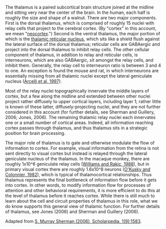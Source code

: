 The thalamus is a paired subcortical brain structure joined at the midline and sitting very near the center of the brain. In the human, each half is roughly the size and shape of a walnut. There are two major components. First is the dorsal thalamus, which is comprised of roughly 15 nuclei with relay cells that project to the cerebral cortex. (By "cortex" in this account, we mean "[neocortex](http://www.knowledge-space.org/NeuroKS/index.php/pages/view/UBERON:0001950).") Second is the ventral thalamus, the major portion of which is the [thalamic reticular nucleus](http://kaa.neuinfo.org/wiki/UBERON:0001903), which sits like a shield flush against the lateral surface of the dorsal thalamus; reticular cells are GABAergic and project into the dorsal thalamus to inhibit relay cells. The other cellular component of thalamus, in addition to relay and reticular cells, is interneurons, which are also GABAergic, sit amongst the relay cells, and inhibit them. Generally, the relay cell to interneuron ratio is between 3 and 4 to one. An exception is found the mouse and rat, in which interneurons are essentially missing from all thalamic nuclei except the lateral geniculate nucleus ([Arcelli et al, 1997](https://www.ncbi.nlm.nih.gov/pubmed/8978932)).

Most of the relay nuclei topographically innervate the middle layers of cortex, but a few along the midline and extended between other nuclei project rather diffusely to upper cortical layers, including layer 1; rather little is known of these latter, diffusely-projecting nuclei, and they are not further considered in this account (for further details, see Sherman and Guillery, 2006; Jones, 2006). The remaining thalamic relay nuclei each innervates one or a small number of cortical areas. Indeed, all information reaching cortex passes through thalamus, and thus thalamus sits in a strategic position for brain processing.

The major role of thalamus is to gate and otherwise modulate the flow of information to cortex. For example, visual information from the retina is not sent directly to visual cortex but instead is relayed through the lateral geniculate nucleus of the thalamus. In the macaque monkey, there are roughly 1x10^6 geniculate relay cells ([Williams and Rakic, 1988](https://www.ncbi.nlm.nih.gov/pubmed/3417894)), but in primary visual cortex there are roughly 1.6x10^8 neurons ([O'Kusky and Colonnier, 1982](https://www.ncbi.nlm.nih.gov/pubmed/7142443)), which is typical of thalamocortical relationships. Thus thalamus represents the final bottleneck of information flow before it gets into cortex. In other words, to modify information flow for processes of attention and other behavioral requirements, it is more efficient to do this at the level of thalamus before it reaches cortex. While there is still much to learn about the cell and circuit properties of thalamus in this role, what we do know supports this general view of thalamic function. For further details of thalamus, see Jones (2006) and Sherman and Guillery (2006).

Adapted from [S. Murray Sherman (2006), Scholarpedia, 1(9):1583](http://www.scholarpedia.org/article/Thalamus).
